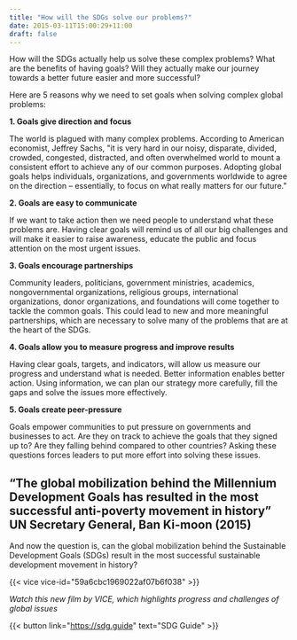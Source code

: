 ```yaml
---
title: "How will the SDGs solve our problems?"
date: 2015-03-11T15:00:29+11:00
draft: false
---
```



How will the SDGs actually help us solve these complex problems? What are the benefits of having goals? Will they actually make our journey towards a better future easier and more successful? 

Here are 5 reasons why we need to set goals when solving complex global problems: 

  

**1\. Goals give direction and focus**

The world is plagued with many complex problems. According to American economist, Jeffrey Sachs, "it is very hard in our noisy, disparate, divided, crowded, congested, distracted, and often overwhelmed world to mount a consistent effort to achieve any of our common purposes. Adopting global goals helps individuals, organizations, and governments worldwide to agree on the direction – essentially, to focus on what really matters for our future." 

  

**2\. Goals are easy to communicate**

If we want to take action then we need people to understand what these problems are. Having clear goals will remind us of all our big challenges and will make it easier to raise awareness, educate the public and focus attention on the most urgent issues. 

  

**3\. Goals encourage partnerships**

Community leaders, politicians, government ministries, academics, nongovernmental organizations, religious groups, international organizations, donor organizations, and foundations will come together to tackle the common goals. This could lead to new and more meaningful partnerships, which are necessary to solve many of the problems that are at the heart of the SDGs. 

  

**4\. Goals allow you to measure progress and improve results**

Having clear goals, targets, and indicators, will allow us measure our progress and understand what is needed. Better information enables better action. Using information, we can plan our strategy more carefully, fill the gaps and solve the issues more effectively. 

  

**5\. Goals create peer-pressure**

Goals empower communities to put pressure on governments and businesses to act. Are they on track to achieve the goals that they signed up to? Are they falling behind compared to other countries? Asking these questions forces leaders to put more effort into solving these issues. 

## **“The global mobilization behind the Millennium Development Goals has resulted in the most successful anti-poverty movement in history”** UN Secretary General, Ban Ki-moon (2015)

And now the question is, can the global mobilization behind the Sustainable Development Goals (SDGs) result in the most successful sustainable development movement in history? 

{{< vice vice-id="59a6cbc1969022af07b6f038" >}}


*Watch this new film by VICE, which highlights progress and challenges of global issues*

{{< button link="https://sdg.guide" text="SDG Guide" >}}